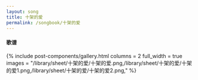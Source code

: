 ```yaml
---
layout: song
title: 十架的爱
permalink: /songbook/十架的爱
---
```


#### 歌谱

{% include post-components/gallery.html
    columns = 2
    full_width = true
    images = "/library/sheet/十架的爱/十架的爱.png,/library/sheet/十架的爱/十架的爱1.png,/library/sheet/十架的爱/十架的爱2.png,"
%}
